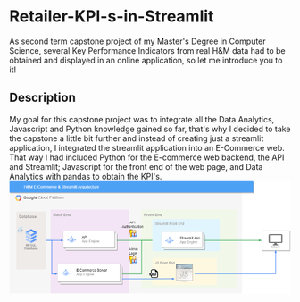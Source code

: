 # Retailer-KPI-s-in-Streamlit
As second term capstone project of my Master's Degree in Computer Science, several Key Performance Indicators from real H&M data had to be obtained and displayed in an online application, so let me introduce you to it!
## Description
My goal for this capstone project was to integrate all the Data Analytics, Javascript and Python knowledge gained so far, that's why I decided to take the capstone a little bit further and instead of creating just a streamlit application, I integrated the streamlit application into an E-Commerce web. That way I had included Python for the E-commerce web backend, the API and Streamlit; Javascript for the front end of the web page, and Data Analytics with pandas to obtain the KPI's.
![alt text](https://github.com/rescolarandres/Retailer-KPI-s-in-Streamlit/blob/main/arquitecture.png)
